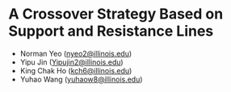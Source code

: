 # A Crossover Strategy Based on Support and Resistance Lines

[Detailed Report Link]: (https://github.com/kingchak/high-frequency-trading-strategy-ie421/blob/master/FinalReport.md)

- Norman Yeo (nyeo2@illinois.edu)
- Yipu Jin (Yipujin2@illinois.edu)
- King Chak Ho (kch6@illinois.edu)
- Yuhao Wang (yuhaow8@illinois.edu)
